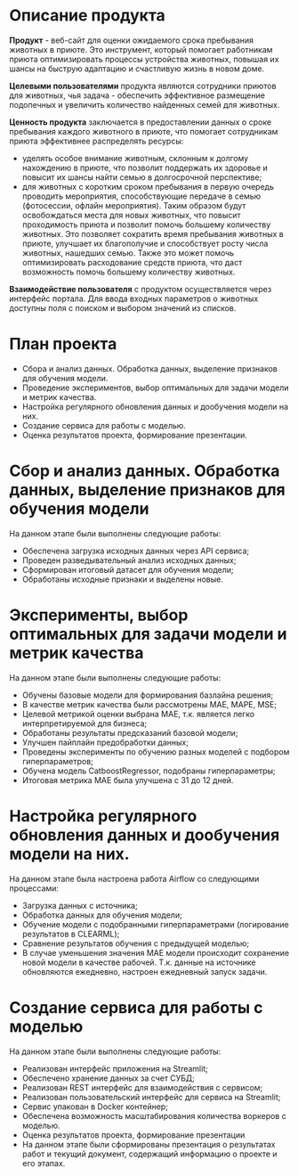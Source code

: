 # Описание продукта

**Продукт** - веб-сайт для оценки ожидаемого срока пребывания животных в приюте. Это инструмент, который помогает работникам приюта оптимизировать процессы устройства животных, повышая их шансы на быструю адаптацию и счастливую жизнь в новом доме.

**Целевыми пользователями** продукта являются сотрудники приютов для животных, чья задача - обеспечить эффективное размещение подопечных и увеличить количество найденных семей для животных.

**Ценность продукта** заключается в предоставлении данных о сроке пребывания каждого животного в приюте, что помогает сотрудникам приюта эффективнее распределять ресурсы:
- уделять особое внимание животным, склонным к долгому нахождению в приюте, что позволит поддержать их здоровье и повысит их шансы найти семью в долгосрочной перспективе;
- для животных с коротким сроком пребывания в первую очередь проводить мероприятия, способствующие передаче в семью (фотосессии, офлайн мероприятия). Таким образом будут освобождаться места для новых животных, что повысит проходимость приюта и позволит помочь большему количеству животных.
Это позволяет сократить время пребывания животных в приюте, улучшает их благополучие и способствует росту числа животных, нашедших семью. Также это может помочь оптимизировать расходование средств приюта, что даст возможность помочь большему количеству животных.

**Взаимодействие пользователя** с продуктом осуществляется через интерфейс портала. Для ввода входных параметров о животных доступны поля с поиском и выбором значений из списков.

# План проекта

- Сбора и анализ данных. Обработка данных, выделение признаков для обучения модели. 
- Проведение экспериментов, выбор оптимальных для задачи модели и метрик качества. 
- Настройка регулярного обновления данных и дообучения модели на них.
- Создание сервиса для работы с моделью.
- Оценка результатов проекта, формирование презентации.

# Сбор и анализ данных. Обработка данных, выделение признаков для обучения модели
На данном этапе были выполнены следующие работы:
- Обеспечена загрузка исходных данных через API сервиса;
- Проведен разведывательный анализ исходных данных;
- Сформирован итоговый датасет для обучения модели;
- Обработаны исходные признаки и выделены новые.

# Эксперименты, выбор оптимальных для задачи модели и метрик качества
На данном этапе были выполнены следующие работы:
- Обучены базовые модели для формирования базлайна решения;
- В качестве метрик качества были рассмотрены MAE, MAPE, MSE;
- Целевой метрикой оценки выбрана MAE, т.к. является легко интерпретируемой для бизнеса;
- Обработаны результаты предсказаний базовой модели;
- Улучшен пайплайн предобработки данных;
- Проведены эксперименты по обучению разных моделей с подбором гиперпараметров;
- Обучена модель CatboostRegressor, подобраны гиперпараметры;
- Итоговая метрика MAE была улучшена с 31 до 12 дней.

# Настройка регулярного обновления данных и дообучения модели на них.
На данном этапе была настроена работа Airflow со следующими процессами:
- Загрузка данных с источника;
- Обработка данных для обучения модели;
- Обучение модели с подобранными гиперпараметрами (логирование результатов в CLEARML);
- Сравнение результатов обучения с предыдущей моделью;
- В случае уменьшения значения MAE модели происходит сохранение новой модели в качестве рабочей.
Т.к. данные на источнике обновляются ежедневно, настроен ежедневный запуск задачи.

# Создание сервиса для работы с моделью
На данном этапе были выполнены следующие работы:
- Реализован интерфейс приложения на Streamlit;
- Обеспечено хранение данных за счет СУБД;
- Реализован REST интерфейс для взаимодействия с сервисом;
- Реализован пользовательский интерфейс для сервиса на Streamlit;
- Сервис упакован в Docker контейнер;
- Обеспечена возможность масштабирования количества воркеров с моделью.
- Оценка результатов проекта, формирование презентации
- На данном этапе были сформированы презентация о результатах работ и текущий документ, содержащий информацию о проекте и его этапах.

